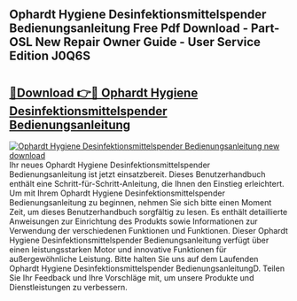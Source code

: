 ## Ophardt Hygiene Desinfektionsmittelspender Bedienungsanleitung Free Pdf Download - Part-OSL New Repair Owner Guide - User Service Edition J0Q6S

# <h2><a href="http://df4b2c8.blite.top/?on=Ophardt+Hygiene+Desinfektionsmittelspender+Bedienungsanleitung">🔗Download 👉🔴 Ophardt Hygiene Desinfektionsmittelspender Bedienungsanleitung</a></h2>

[![Ophardt Hygiene Desinfektionsmittelspender Bedienungsanleitung new download](https://i.imgur.com/lujVjoI.png)](http://df4b2c8.blite.top/?on=Ophardt+Hygiene+Desinfektionsmittelspender+Bedienungsanleitung)
Ihr neues Ophardt Hygiene Desinfektionsmittelspender Bedienungsanleitung ist jetzt einsatzbereit. Dieses Benutzerhandbuch enthält eine Schritt-für-Schritt-Anleitung, die Ihnen den Einstieg erleichtert. Um mit Ihrem Ophardt Hygiene Desinfektionsmittelspender Bedienungsanleitung zu beginnen, nehmen Sie sich bitte einen Moment Zeit, um dieses Benutzerhandbuch sorgfältig zu lesen. Es enthält detaillierte Anweisungen zur Einrichtung des Produkts sowie Informationen zur Verwendung der verschiedenen Funktionen und Funktionen. Dieser Ophardt Hygiene Desinfektionsmittelspender Bedienungsanleitung verfügt über einen leistungsstarken Motor und innovative Funktionen für außergewöhnliche Leistung. Bitte halten Sie uns auf dem Laufenden Ophardt Hygiene Desinfektionsmittelspender BedienungsanleitungD. Teilen Sie Ihr Feedback und Ihre Vorschläge mit, um unsere Produkte und Dienstleistungen zu verbessern.
